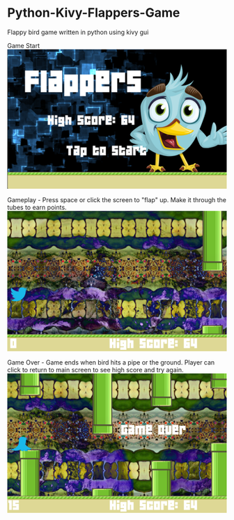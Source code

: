 # Python-Kivy-Flappers-Game
Flappy bird game written in python using kivy gui 

Game Start
![](images/ss_gameload.png)

Gameplay - Press space or click the screen to "flap" up. Make it through the tubes to earn points. 
![](images/ss_play.png)

Game Over - Game ends when bird hits a pipe or the ground. Player can click to return to main screen to see high score and try again.
![](images/ss_gameover.png)

